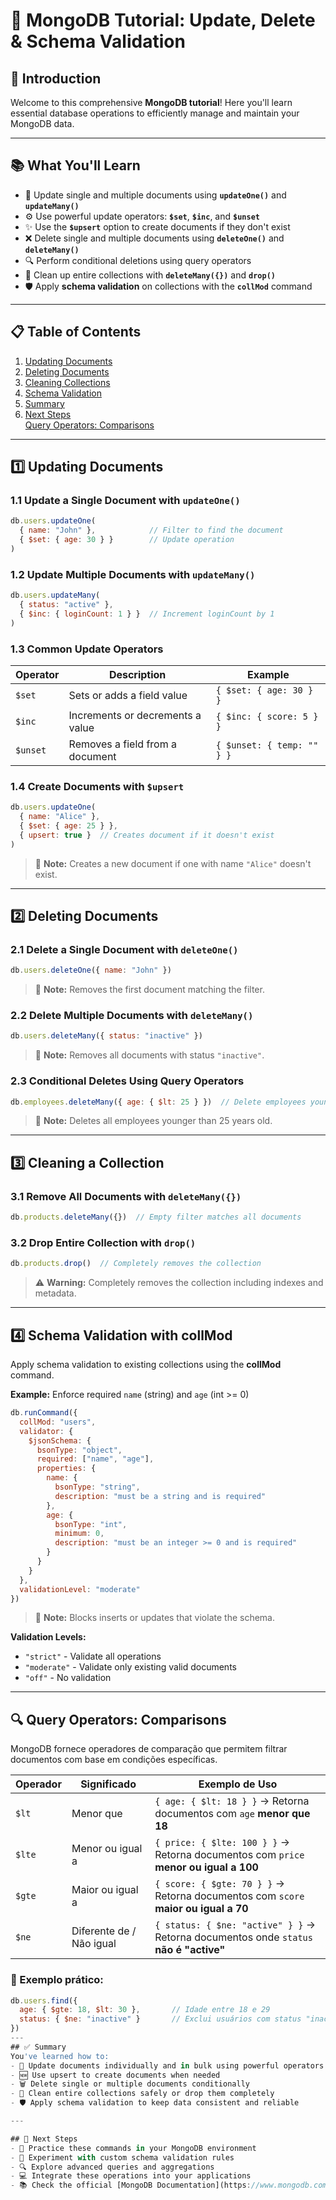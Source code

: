 # 🚀 MongoDB Tutorial: Update, Delete & Schema Validation

## 🎯 Introduction
Welcome to this comprehensive **MongoDB tutorial**! Here you'll learn essential database operations to efficiently manage and maintain your MongoDB data.

---

## 📚 What You'll Learn
- 🔄 Update single and multiple documents using **`updateOne()`** and **`updateMany()`**
- ⚙️ Use powerful update operators: **`$set`**, **`$inc`**, and **`$unset`**
- ✨ Use the **`$upsert`** option to create documents if they don't exist
- ❌ Delete single and multiple documents using **`deleteOne()`** and **`deleteMany()`**
- 🔍 Perform conditional deletions using query operators
- 🧹 Clean up entire collections with **`deleteMany({})`** and **`drop()`**
- 🛡️ Apply **schema validation** on collections with the **`collMod`** command

---

## 📋 Table of Contents
1. [Updating Documents](#1️⃣-updating-documents)  
2. [Deleting Documents](#2️⃣-deleting-documents)  
3. [Cleaning Collections](#3️⃣-cleaning-a-collection)  
4. [Schema Validation](#4️⃣-schema-validation-with-collmod)  
5. [Summary](#-summary)  
6. [Next Steps](#-next-steps)  
[Query Operators: Comparisons](#-query-operators-comparisons)
---

## 1️⃣ Updating Documents

### 1.1 Update a Single Document with `updateOne()`
```javascript
db.users.updateOne(
  { name: "John" },            // Filter to find the document
  { $set: { age: 30 } }        // Update operation
)
```

### 1.2 Update Multiple Documents with `updateMany()`
```javascript
db.users.updateMany(
  { status: "active" },
  { $inc: { loginCount: 1 } }  // Increment loginCount by 1
)
```

### 1.3 Common Update Operators

| Operator | Description | Example |
|----------|-------------|---------|
| `$set`   | Sets or adds a field value | `{ $set: { age: 30 } }` |
| `$inc`   | Increments or decrements a value | `{ $inc: { score: 5 } }` |
| `$unset` | Removes a field from a document | `{ $unset: { temp: "" } }` |

### 1.4 Create Documents with `$upsert`
```javascript
db.users.updateOne(
  { name: "Alice" },
  { $set: { age: 25 } },
  { upsert: true }  // Creates document if it doesn't exist
)
```
> 📌 **Note:** Creates a new document if one with name `"Alice"` doesn't exist.

---

## 2️⃣ Deleting Documents

### 2.1 Delete a Single Document with `deleteOne()`
```javascript
db.users.deleteOne({ name: "John" })
```
> 📌 **Note:** Removes the first document matching the filter.

### 2.2 Delete Multiple Documents with `deleteMany()`
```javascript
db.users.deleteMany({ status: "inactive" })
```
> 📌 **Note:** Removes all documents with status `"inactive"`.

### 2.3 Conditional Deletes Using Query Operators
```javascript
db.employees.deleteMany({ age: { $lt: 25 } })  // Delete employees younger than 25
```
> 📌 **Note:** Deletes all employees younger than 25 years old.

---

## 3️⃣ Cleaning a Collection

### 3.1 Remove All Documents with `deleteMany({})`
```javascript
db.products.deleteMany({})  // Empty filter matches all documents
```

### 3.2 Drop Entire Collection with `drop()`
```javascript
db.products.drop()  // Completely removes the collection
```
> ⚠️ **Warning:** Completely removes the collection including indexes and metadata.

---

## 4️⃣ Schema Validation with collMod
Apply schema validation to existing collections using the **collMod** command.

**Example:** Enforce required `name` (string) and `age` (int >= 0)

```javascript
db.runCommand({
  collMod: "users",
  validator: {
    $jsonSchema: {
      bsonType: "object",
      required: ["name", "age"],
      properties: {
        name: {
          bsonType: "string",
          description: "must be a string and is required"
        },
        age: {
          bsonType: "int",
          minimum: 0,
          description: "must be an integer >= 0 and is required"
        }
      }
    }
  },
  validationLevel: "moderate"
})
```

> 📌 **Note:** Blocks inserts or updates that violate the schema.

**Validation Levels:**
- `"strict"` - Validate all operations  
- `"moderate"` - Validate only existing valid documents  
- `"off"` - No validation  

---
## 🔍 Query Operators: Comparisons

MongoDB fornece operadores de comparação que permitem filtrar documentos com base em condições específicas.  

| Operador | Significado             | Exemplo de Uso |
|----------|-------------------------|----------------|
| `$lt`    | Menor que               | `{ age: { $lt: 18 } }` → Retorna documentos com `age` **menor que 18** |
| `$lte`   | Menor ou igual a        | `{ price: { $lte: 100 } }` → Retorna documentos com `price` **menor ou igual a 100** |
| `$gte`   | Maior ou igual a        | `{ score: { $gte: 70 } }` → Retorna documentos com `score` **maior ou igual a 70** |
| `$ne`    | Diferente de / Não igual| `{ status: { $ne: "active" } }` → Retorna documentos onde `status` **não é "active"** |

### 📌 Exemplo prático:
```javascript
db.users.find({
  age: { $gte: 18, $lt: 30 },       // Idade entre 18 e 29
  status: { $ne: "inactive" }       // Exclui usuários com status "inactive"
})
---
## ✅ Summary
You've learned how to:
- 📝 Update documents individually and in bulk using powerful operators  
- 🆕 Use upsert to create documents when needed  
- 🗑️ Delete single or multiple documents conditionally  
- 🧽 Clean entire collections safely or drop them completely  
- 🛡️ Apply schema validation to keep data consistent and reliable  

---

## 🚀 Next Steps
- 🎯 Practice these commands in your MongoDB environment  
- 🧪 Experiment with custom schema validation rules  
- 🔍 Explore advanced queries and aggregations  
- 💻 Integrate these operations into your applications  
- 📚 Check the official [MongoDB Documentation](https://www.mongodb.com/docs/)  
